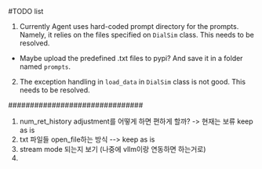 #TODO list
1. Currently Agent uses hard-coded prompt directory for the prompts. Namely, it relies on the files specified on `DialSim` class. This needs to be resolved.
- Maybe upload the predefined .txt files to pypi? And save it in a folder named `prompts`.
2. The exception handling in `load_data` in `DialSim` class is not good. This needs to be resolved. 


###############################
1. num_ret_history adjustment를 어떻게 하면 편하게 할까? -> 현재는 보류 keep as is
2. txt 파일들 open_file하는 방식 --> keep as is
3. stream mode 되는지 보기 (나중에 vllm이랑 연동하면 하는거로)
4.